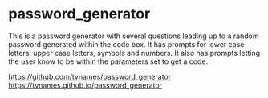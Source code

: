 # password_generator


This is a password generator with several questions leading up to a random password generated within the code box. 
It has prompts for lower case letters, upper case letters, symbols and numbers.
It also has prompts letting the user know to be within the parameters set to get a code.



https://github.com/tvnames/password_generator
https://tvnames.github.io/password_generator